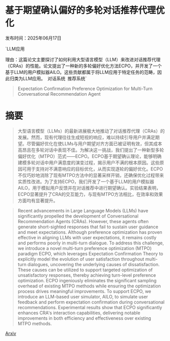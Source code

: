 # 基于期望确认偏好的多轮对话推荐代理优化

发布时间：2025年06月17日

`LLM应用

理由：这篇论文主要探讨了如何利用大型语言模型（LLM）来改进对话推荐代理（CRAs）的性能。论文提出了一种新的多轮偏好优化方法ECPO，并开发了一个基于LLM的用户模拟器AILO。这些贡献都属于将LLM应用于特定任务的范畴，因此归类为LLM应用。` `对话系统` `推荐系统`

> Expectation Confirmation Preference Optimization for Multi-Turn Conversational Recommendation Agent

# 摘要

> 大型语言模型（LLMs）的最新进展极大地推动了对话推荐代理（CRAs）的发展。然而，现有代理往往生成短视的响应，难以持续引导用户并满足期望。尽管偏好优化在使LLMs与用户期望对齐方面已被证明有效，但其成本高昂且在多轮对话中表现不佳。为解决这一挑战，我们提出了一种新型多轮偏好优化（MTPO）范式——ECPO。ECPO基于期望确认理论，能够明确建模多轮对话中用户满意度的演变过程，揭示用户不满的根本原因。这些原因可用于支持对不满意响应的目标优化，从而实现逐轮的偏好优化。ECPO不仅巧妙地消除了现有MTPO方法中的显著采样开销，还确保优化过程带来实质性改进。为了支持ECPO，我们开发了一个基于LLM的用户模拟器AILO，用于模拟用户反馈并在对话推荐中进行期望确认。实验结果表明，ECPO显著提升了CRA的交互能力，与现有MTPO方法相比，在效率和效果方面均有显著提升。

> Recent advancements in Large Language Models (LLMs) have significantly propelled the development of Conversational Recommendation Agents (CRAs). However, these agents often generate short-sighted responses that fail to sustain user guidance and meet expectations. Although preference optimization has proven effective in aligning LLMs with user expectations, it remains costly and performs poorly in multi-turn dialogue. To address this challenge, we introduce a novel multi-turn preference optimization (MTPO) paradigm ECPO, which leverages Expectation Confirmation Theory to explicitly model the evolution of user satisfaction throughout multi-turn dialogues, uncovering the underlying causes of dissatisfaction. These causes can be utilized to support targeted optimization of unsatisfactory responses, thereby achieving turn-level preference optimization. ECPO ingeniously eliminates the significant sampling overhead of existing MTPO methods while ensuring the optimization process drives meaningful improvements. To support ECPO, we introduce an LLM-based user simulator, AILO, to simulate user feedback and perform expectation confirmation during conversational recommendations. Experimental results show that ECPO significantly enhances CRA's interaction capabilities, delivering notable improvements in both efficiency and effectiveness over existing MTPO methods.

[Arxiv](https://arxiv.org/abs/2506.14302)